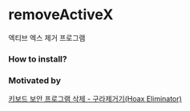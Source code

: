 # removeActiveX
엑티브 엑스 제거 프로그램

### How to install? 


### Motivated by
[키보드 보안 프로그램 삭제 - 구라제거기(Hoax Eliminator)](http://teus.me/427)
